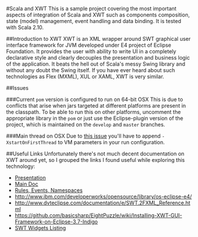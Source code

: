 #Scala and XWT
This is a sample project covering the most important aspects of integration of Scala and XWT such as components composition, state (model) management, event handling and data binding. It is tested with Scala 2.10. 

##Introduction to XWT
XWT is an XML wrapper around SWT graphical user interface framework for JVM developed under E4 project of Eclipse Foundation. It provides the user with ability to write UI in a completely declarative style and clearly decouples the presentation and business logic of the application. It beats the hell out of Scala's messy Swing library and without any doubt the Swing itself. If you have ever heard about such technologies as Flex (MXML), XUL or XAML, XWT is very similar.

##Issues

###Current `pom` version is configured to run on 64-bit OSX
This is due to conflicts that arise when jars targeted at different platforms are present in the classpath. To be able to run this on other platforms, uncomment the appropriate library in the `pom` or just use the Eclipse-plugin version of the project, which is maintained on the `develop` and `master` branches. 

###Main thread on OSX
Due to [this issue](http://stackoverflow.com/q/3976342/485115) you'll have to append `-XstartOnFirstThread` to VM parameters in your run configuration.

##Useful Links
Unfortunately there's not much decent documentation on XWT around yet, so I grouped the links I found useful while exploring this technology:

* [Presentation](http://wiki.eclipse.org/images/a/ab/XWT.pdf)
* [Main Doc](http://wiki.eclipse.org/E4/XWT)
* [Rules, Events, Namespaces](http://wiki.eclipse.org/E4/XWT/SWT2XWT)
* http://www.ibm.com/developerworks/opensource/library/os-eclipse-e4/
* http://www.dvteclipse.com/documentation/e/SWT.2FXML_Reference.html
* https://github.com/basicsharp/EightPuzzle/wiki/Installing-XWT-GUI-Framework-on-Eclipse-3.7-Indigo
* [SWT Widgets Listing](http://www.eclipse.org/swt/widgets/)